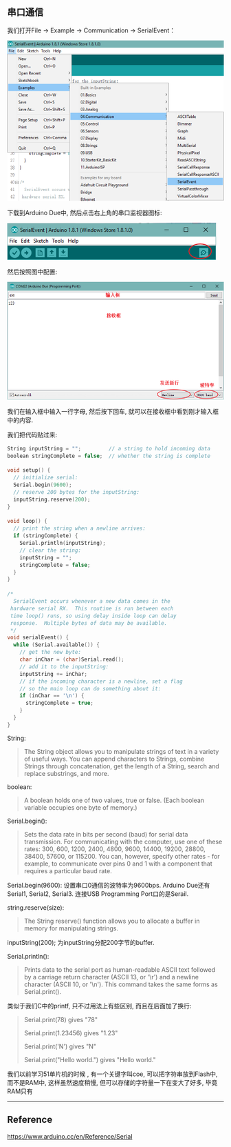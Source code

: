 ## 串口通信

我们打开File -&gt; Example -&gt; Communication -&gt; SerialEvent： 

![](/assets/SerialEvent.png)



下载到Arduino Due中, 然后点击右上角的串口监视器图标: 

![](/assets/SerialMonitor.png)

然后按照图中配置:

![](/assets/SerialMonitor2.png)

我们在输入框中输入一行字母, 然后按下回车, 就可以在接收框中看到刚才输入框中的内容.

我们把代码贴过来: 

```c
String inputString = "";         // a string to hold incoming data
boolean stringComplete = false;  // whether the string is complete

void setup() {
  // initialize serial:
  Serial.begin(9600);
  // reserve 200 bytes for the inputString:
  inputString.reserve(200);
}

void loop() {
  // print the string when a newline arrives:
  if (stringComplete) {
    Serial.println(inputString);
    // clear the string:
    inputString = "";
    stringComplete = false;
  }
}

/*
  SerialEvent occurs whenever a new data comes in the
 hardware serial RX.  This routine is run between each
 time loop() runs, so using delay inside loop can delay
 response.  Multiple bytes of data may be available.
 */
void serialEvent() {
  while (Serial.available()) {
    // get the new byte:
    char inChar = (char)Serial.read();
    // add it to the inputString:
    inputString += inChar;
    // if the incoming character is a newline, set a flag
    // so the main loop can do something about it:
    if (inChar == '\n') {
      stringComplete = true;
    }
  }
}
```

String: 

> The String object allows you to manipulate strings of text in a variety of useful ways. You can append characters to Strings, combine Strings through concatenation, get the length of a String, search and replace substrings, and more.

boolean:

> A boolean holds one of two values, true or false. \(Each boolean variable occupies one byte of memory.\)

Serial.begin\(\):

> Sets the data rate in bits per second \(baud\) for serial data transmission. For communicating with the computer, use one of these rates: 300, 600, 1200, 2400, 4800, 9600, 14400, 19200, 28800, 38400, 57600, or 115200. You can, however, specify other rates - for example, to communicate over pins 0 and 1 with a component that requires a particular baud rate.

Serial.begin\(9600\): 设置串口0通信的波特率为9600bps. Arduino Due还有Serial1, Serial2, Serial3. 连接USB Programming Port口的是Serail.

string.reserve\(size\): 

> The String reserve\(\) function allows you to allocate a buffer in memory for manipulating strings.

inputString\(200\); 为inputString分配200字节的buffer.

Serial.println\(\):

> Prints data to the serial port as human-readable ASCII text followed by a carriage return character \(ASCII 13, or '\r'\) and a newline character \(ASCII 10, or '\n'\). This command takes the same forms as Serial.print\(\).

类似于我们C中的printf, 只不过用法上有些区别, 而且在后面加了换行:

> Serial.print\(78\) gives "78"
>
> Serial.print\(1.23456\) gives "1.23"
>
> Serial.print\('N'\) gives "N"
>
> Serial.print\("Hello world."\) gives "Hello world."

我们以前学习51单片机的时候 , 有一个关键字叫coe, 可以把字符串放到Flash中, 而不是RAM中, 这样虽然速度稍慢, 但可以存储的字符量一下在变大了好多, 毕竟RAM只有

 

 

---

## Reference

https://www.arduino.cc/en/Reference/Serial



